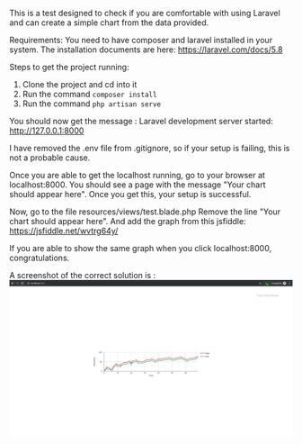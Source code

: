 This is a test designed to check if you are comfortable with using Laravel and can create a simple chart from the data provided.

Requirements: You need to have composer and laravel installed in your system. The installation documents are here: https://laravel.com/docs/5.8

Steps to get the project running:
1. Clone the project and cd into it
2. Run the command `composer install`
3. Run the command `php artisan serve`

You should now get the message : Laravel development server started: <http://127.0.0.1:8000>

I have removed the .env file from .gitignore, so if your setup is failing, this is not a probable cause.

Once you are able to get the localhost running, go to your browser at localhost:8000. You should see a page with the message "Your chart should appear here". Once you get this, your setup is successful.

Now, go to the file resources/views/test.blade.php
Remove the line "Your chart should appear here". And add the graph from this jsfiddle: https://jsfiddle.net/wvtrg64y/

If you are able to show the same graph when you click localhost:8000, congratulations.

A screenshot of the correct solution is : ![Sample solution](sample_correct_output.png)
